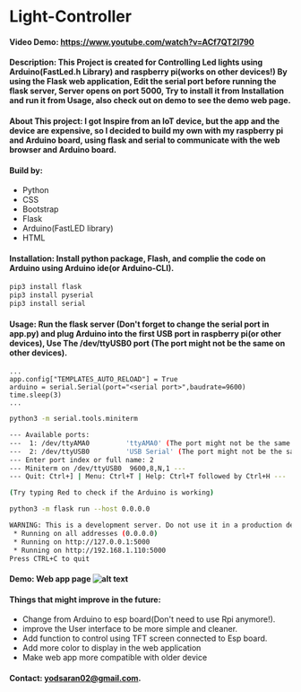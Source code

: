 # Light-Controller
#### Video Demo: https://www.youtube.com/watch?v=ACf7QT2l790
#### Description: This Project is created for Controlling Led lights using Arduino(FastLed.h Library) and raspberry pi(works on other devices!) By using the Flask web application, Edit the serial port before running the flask server, Server opens on port 5000, Try to install it from Installation and run it from Usage, also check out on demo to see the demo web page.

#### About This project: I got Inspire from an IoT device, but the app and the device are expensive, so I decided to build my own with my raspberry pi and Arduino board, using flask and serial to communicate with the web browser and Arduino board.

#### Build by:
- Python
- CSS
- Bootstrap
- Flask
- Arduino(FastLED library)
- HTML

#### Installation: Install python package, Flash, and complie the code on Arduino using Arduino ide(or Arduino-CLI).
```bash
pip3 install flask
pip3 install pyserial
pip3 install serial
```

#### Usage: Run the flask server (Don't forget to change the serial port in app.py) and plug Arduino into the first USB port in raspberry pi(or other devices), Use The /dev/ttyUSB0 port (The port might not be the same on other devices).

```
...
app.config["TEMPLATES_AUTO_RELOAD"] = True
arduino = serial.Serial(port="<serial port>",baudrate=9600)
time.sleep(3)
...
```

```bash
python3 -m serial.tools.miniterm

--- Available ports:
---  1: /dev/ttyAMA0         'ttyAMA0' (The port might not be the same on other devices)
---  2: /dev/ttyUSB0         'USB Serial' (The port might not be the same on other devices)
--- Enter port index or full name: 2
--- Miniterm on /dev/ttyUSB0  9600,8,N,1 ---
--- Quit: Ctrl+] | Menu: Ctrl+T | Help: Ctrl+T followed by Ctrl+H ---

(Try typing Red to check if the Arduino is working)

```

```bash
python3 -m flask run --host 0.0.0.0

WARNING: This is a development server. Do not use it in a production deployment. Use a production WSGI server instead.
 * Running on all addresses (0.0.0.0)
 * Running on http://127.0.0.1:5000
 * Running on http://192.168.1.110:5000
Press CTRL+C to quit
```


#### Demo: Web app page ![alt text](https://i.ibb.co/c834Pvm/1666589175038.jpg)


#### Things that might improve in the future:
- Change from Arduino to esp board(Don't need to use Rpi anymore!).
- improve the User interface to be more simple and cleaner.
- Add function to control using TFT screen connected to Esp board.
- Add more color to display in the web application
- Make web app more compatible with older device

#### Contact: yodsaran02@gmail.com.
